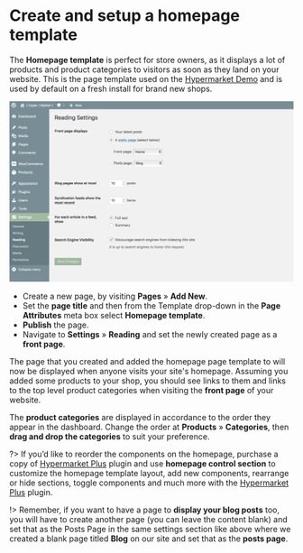 # Create and setup a homepage template

The **Homepage template** is perfect for store owners, as it displays a lot of products and product categories to visitors as soon as they land on your website. This is the page template used on the [Hypermarket Demo](https://demo.mypreview.one/hypermarket/) and is used by default on a fresh install for brand new shops.

![Setup a homepage template](img/setup-homepage-template.png)

* Create a new page, by visiting **Pages** » **Add New**.
* Set the **page title** and then from the Template drop-down in the **Page Attributes** meta box select **Homepage template**.
* **Publish** the page.
* Navigate to **Settings** » **Reading** and set the newly created page as a **front page**.

The page that you created and added the homepage page template to will now be displayed when anyone visits your site's homepage. Assuming you added some products to your shop, you should see links to them and links to the top level product categories when visiting the **front page** of your website.

The **product categories** are displayed in accordance to the order they appear in the dashboard. Change the order at **Products** » **Categories**, then **drag and drop the categories** to suit your preference.

?> If you’d like to reorder the components on the homepage, purchase a copy of [Hypermarket Plus](https://www.mypreview.one) plugin and use **homepage control section** to customize the homepage template layout, add new components, rearrange or hide sections, toggle components and much more with the [Hypermarket Plus](https://www.mypreview.one) plugin.

!> Remember, if you want to have a page to **display your blog posts** too, you will have to create another page (you can leave the content blank) and set that as the Posts Page in the same settings section like above where we created a blank page titled **Blog** on our site and set that as the **posts page**.
